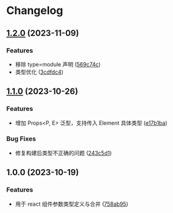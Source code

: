 # Changelog

## [1.2.0](https://github.com/FrontEndDev-org/use-props/compare/v1.1.0...v1.2.0) (2023-11-09)


### Features

* 移除 type=module 声明 ([569c74c](https://github.com/FrontEndDev-org/use-props/commit/569c74ce677c6ad6207afd659ae4947698b3eea9))
* 类型优化 ([3cdfdc4](https://github.com/FrontEndDev-org/use-props/commit/3cdfdc4718730bda0bbf3da06209bcc8edc42a8d))

## [1.1.0](https://github.com/FrontEndDev-org/use-props/compare/v1.0.0...v1.1.0) (2023-10-26)


### Features

* 增加 Props&lt;P, E&gt; 泛型，支持传入 Element 具体类型 ([e17b1ba](https://github.com/FrontEndDev-org/use-props/commit/e17b1bad678442690ab3288652bb6ad76b5d7861))


### Bug Fixes

* 修复构建后类型不正确的问题 ([243c5d1](https://github.com/FrontEndDev-org/use-props/commit/243c5d1f9de0211dc0998ccd6bab8a4443c506cd))

## 1.0.0 (2023-10-19)


### Features

* 用于 react 组件参数类型定义与合并 ([758ab95](https://github.com/FrontEndDev-org/use-props/commit/758ab956c808fd14001f004341b1b2c7efce2a1e))

